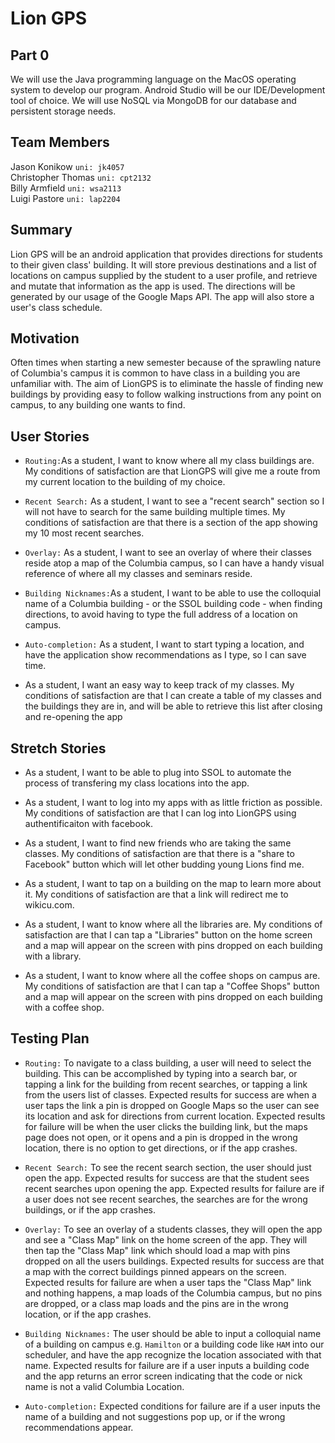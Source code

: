 # Lion GPS

## Part 0

We will use the Java programming language on the MacOS operating system to develop our program. Android Studio will be our IDE/Development tool of choice. We will use NoSQL via MongoDB for our database and persistent storage needs.

## Team Members

Jason Konikow ```uni: jk4057 ```  
Christopher Thomas ```uni: cpt2132 ```  
Billy Armfield ```uni: wsa2113```  
Luigi Pastore ```uni: lap2204```


## Summary
Lion GPS will be an android application that provides directions for students to their given class' building. It will store previous destinations and a list of locations on campus supplied by the student to a user profile, and retrieve and mutate that information as the app is used. The directions will be generated by our usage of the Google Maps API. The app will also store a user's class schedule.

## Motivation
Often times when starting a new semester because of the sprawling nature of Columbia's campus it is common to have class in a building you are unfamiliar with. The aim of LionGPS is to eliminate the hassle of finding new buildings by providing easy to follow walking instructions from any point on campus, to any building one wants to find. 

## User Stories
* `Routing:`As a student, I want to know where all my class buildings are. My
  conditions of satisfaction are that LionGPS will give me a route from my
  current location to the building of my choice.

* `Recent Search:` As a student, I want to see a "recent search" section so I will not have to
  search for the same building multiple times. My conditions of satisfaction
  are that there is a section of the app showing my 10 most recent searches.

* `Overlay:` As a student, I want to see an overlay of where their classes reside atop a map of the Columbia campus, so I can have a handy visual reference of where all my classes and seminars reside. 
  
 
* `Building Nicknames:`As a student, I want to be able to use  the colloquial name of a Columbia building - or the SSOL building code - when finding directions, to avoid having to type the full address of a location on campus. 
 
* `Auto-completion:` As a student, I want to start typing a location, and have the application show recommendations as I type, so I can save time.

* As a student, I want an easy way to keep track of my classes. My
   conditions of satisfaction are that I can create a table of my classes and
   the buildings they are in, and will be able to retrieve this list after
   closing and re-opening the app 


## Stretch Stories

* As a student, I want to be able to plug into SSOL to automate the process of transfering my class locations into the app.
 
* As a student, I want to log into my apps with as
  little friction as possible. My conditions of satisfaction are that I can log
  into LionGPS using authentificaiton with facebook.

* As a student, I want to find new friends who are taking the same classes.
  My conditions of satisfaction are that there is a "share to Facebook" button
  which will let other budding young Lions find me. 

* As a student, I want to tap on a building on the map to learn more
  about it. My conditions of satisfaction are that a link will redirect me to
  wikicu.com.

* As a student, I want to know where all the libraries are. My
   conditions of satisfaction are that I can tap a "Libraries" button on the home screen and a map will appear
   on the screen with pins dropped on each building with a library. 

* As a student, I want to know where all the coffee shops on
   campus are. My conditions of satisfaction are that I can tap a "Coffee
   Shops" button and a map will appear on the screen with pins dropped on each building with a coffee shop.
   
## Testing Plan

* `Routing:` To navigate to a class building, a user will need to select the building. This can be accomplished by typing into a search bar, or tapping a link for the building from recent searches, or tapping a link from the users list of classes. Expected results for success are when a user taps the link a pin is dropped on Google Maps so the user can see its location and ask for directions from current location. Expected results for failure will be when the user clicks the building link, but the maps page does not open, or it opens and a pin is dropped in the wrong location, there is no option to get directions, or if the app crashes.

* `Recent Search:` To see the recent search section, the user should just open the app. Expected results for success are that the student sees recent searches upon opening the app. Expected results for failure are if a user does not see recent searches, the searches are for the wrong buildings, or if the app crashes.

* `Overlay:` To see an overlay of a students classes, they will open the app and see a "Class Map" link on the home screen of the app. They will then tap the "Class Map" link which should load a map with pins dropped on all the users buildings. Expected results for success are that a map with the correct buildings pinned appears on the screen. Expected results for failure are when a user taps the "Class Map" link and nothing happens, a map loads of the Columbia campus, but no pins are dropped, or a class map loads and the pins are in the wrong location, or if the app crashes.

* `Building Nicknames:` The user should be able to input a colloquial name of a building on campus e.g. `Hamilton` or a building code like `HAM` into our scheduler, and have the app recognize the location associated with that name. Expected results for failure are if a user inputs a building code and the app returns an error screen indicating that the code or nick name is not a valid Columbia Location.

* `Auto-completion:` Expected conditions for failure are if a user inputs the name of a building and not suggestions pop up, or if the wrong recommendations appear.



